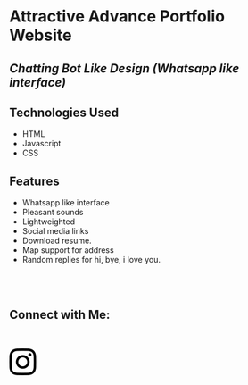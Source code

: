 # Attractive Advance Portfolio Website
## _Chatting Bot Like Design (Whatsapp like interface)_

## Technologies Used

- HTML
- Javascript
- CSS

## Features

- Whatsapp like interface
- Pleasant sounds
- Lightweighted
- Social media links
- Download resume.
- Map support for address
- Random replies for hi, bye, i love you.

<br><br>

## Connect with Me: 

<br>

[![N|Solid](images/instagram.svg)](https://instagram.com/kaushiknag)


<br>
